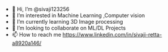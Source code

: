 - 👋 Hi, I’m @sivaji123256
- 👀 I’m interested in Machine Learning ,Computer vision
- 🌱 I’m currently learning 3D Image processing
- 💞️ I’m looking to collaborate on ML/DL Projects
- 📫 How to reach me https://www.linkedin.com/in/sivaji-retta-a8920a146/

<!---
sivaji123256/sivaji123256 is a ✨ special ✨ repository because its `README.md` (this file) appears on your GitHub profile.
You can click the Preview link to take a look at your changes.
--->
